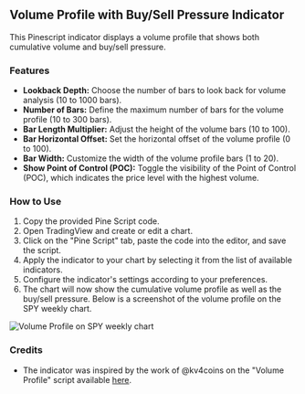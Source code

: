 ## Volume Profile with Buy/Sell Pressure Indicator

This Pinescript indicator displays a volume profile that shows both cumulative volume and buy/sell pressure. 

### Features
- **Lookback Depth:** Choose the number of bars to look back for volume analysis (10 to 1000 bars).
- **Number of Bars:** Define the maximum number of bars for the volume profile (10 to 300 bars).
- **Bar Length Multiplier:** Adjust the height of the volume bars (10 to 100).
- **Bar Horizontal Offset:** Set the horizontal offset of the volume profile (0 to 100).
- **Bar Width:** Customize the width of the volume profile bars (1 to 20).
- **Show Point of Control (POC):** Toggle the visibility of the Point of Control (POC), which indicates the price level with the highest volume.

### How to Use

1. Copy the provided Pine Script code.
2. Open TradingView and create or edit a chart.
3. Click on the "Pine Script" tab, paste the code into the editor, and save the script.
4. Apply the indicator to your chart by selecting it from the list of available indicators.
5. Configure the indicator's settings according to your preferences.
6. The chart will now show the cumulative volume profile as well as the buy/sell pressure. Below is a screenshot of the volume profile on the SPY weekly chart.

![Volume Profile on SPY weekly chart](https://imgur.com/a/8VO2oJa)



### Credits
- The indicator was inspired by the work of @kv4coins on the "Volume Profile" script available [here](https://www.tradingview.com/script/r3VrWAO4-Volume-Profile/).
